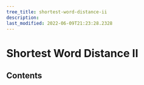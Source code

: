 ```yaml
---
tree_title: shortest-word-distance-ii
description: 
last_modified: 2022-06-09T21:23:28.2328
---
```


# Shortest Word Distance II

## Contents
